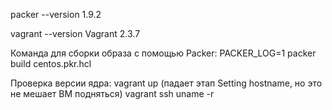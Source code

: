 packer --version
1.9.2

vagrant --version
Vagrant 2.3.7

Команда для сборки образа с помощью Packer:
PACKER_LOG=1 packer build centos.pkr.hcl

Проверка версии ядра:
vagrant up (падает этап Setting hostname, но это не мешает ВМ подняться)
vagrant ssh
uname -r
